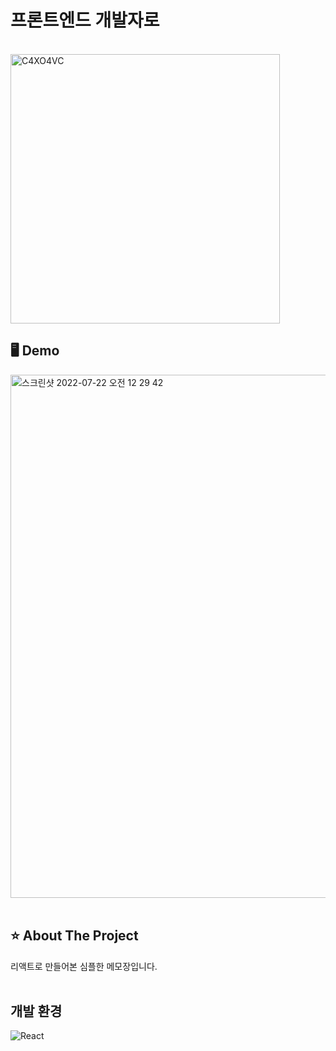 # 프론트엔드 개발자로 

<br>
<img width="431" alt="C4XO4VC" src="https://user-images.githubusercontent.com/59763645/180252439-51b649f5-46a2-42a3-98ad-30dc89ca3604.png">
<br>



## 🖥 Demo
<img width="837" alt="스크린샷 2022-07-22 오전 12 29 42" src="https://user-images.githubusercontent.com/59763645/180253375-4e7aea59-fe82-45c8-a448-5e7fd365170d.png">

<br>
<br>

## ⭐️ About The Project
리액트로 만들어본 심플한 메모장입니다.
<br>
<br>

## 개발 환경

![React](https://img.shields.io/badge/react-%2320232a.svg?style=for-the-badge&logo=react&logoColor=%2361DAFB)
<br>
<br>

